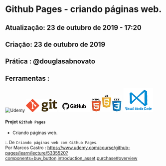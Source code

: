 # Github Pages - criando páginas web.

## Atualização: 23 de outubro de 2019 - 17:20
## Criação: 23 de outubro de 2019
## Prática : @douglasabnovato

## Ferramentas : 

![Udemy](/images/logo-logo-udemy.png)
![Git](/images/logo-git.png)
![Github](/images/logo-github.png)
![HTML/CSS/Javascript](/images/logo-html-css-js.jpeg)
![VSCode](/images/logo-VSCode.png)


#### Projet `Github Pages`
- Criando páginas web.


:. De `Criando páginas web com Github Pages`.<br/> 
Por Marcos Castro : https://www.udemy.com/course/github-pages/learn/lecture/5335520?components=buy_button,introduction_asset,purchase#overview